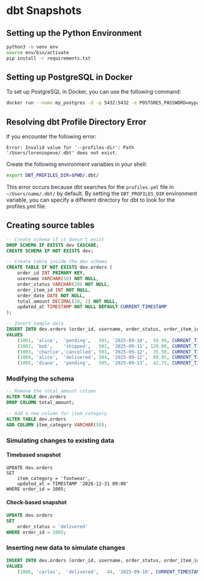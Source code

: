 # dbt Snapshots

## Setting up the Python Environment

```bash
python3 -m venv env
source env/bin/activate
pip install -r requirements.txt
```

## Setting up PostgreSQL in Docker

To set up PostgreSQL in Docker, you can use the following command:

```bash
docker run --name my_postgres -d -p 5432:5432 -e POSTGRES_PASSWORD=mypass123  -v my_postgres_data:/var/lib/postgresql/data postgres
```

## Resolving dbt Profile Directory Error

If you encounter the following error:

```
Error: Invalid value for '--profiles-dir': Path '/Users/lorenzopeve/.dbt' does not exist.
```

Create the following environment variables in your shell:

```bash
export DBT_PROFILES_DIR=$PWD/.dbt/ 
```

This error occurs because dbt searches for the `profiles.yml` file in `~/Users/name/.dbt/` by default. By setting the `DBT_PROFILES_DIR` environment variable, you can specify a different directory for dbt to look for the profiles.yml file.

## Creating source tables
```sql
-- Create schema if it doesn't exist
DROP SCHEMA IF EXISTS dev CASCADE;
CREATE SCHEMA IF NOT EXISTS dev;

-- Create table inside the dev schema
CREATE TABLE IF NOT EXISTS dev.orders (
    order_id INT PRIMARY KEY,
    username VARCHAR(50) NOT NULL,
    order_status VARCHAR(20) NOT NULL,
    order_item_id INT NOT NULL,
    order_date DATE NOT NULL,
    total_amount DECIMAL(10, 2) NOT NULL,
    updated_at TIMESTAMP NOT NULL DEFAULT CURRENT_TIMESTAMP
);

-- Insert sample data
INSERT INTO dev.orders (order_id, username, order_status, order_item_id, order_date, total_amount, updated_at)
VALUES
    (1001, 'alice',  'pending',   501, '2025-09-10',  59.99, CURRENT_TIMESTAMP AT TIME ZONE 'CST'),
    (1002, 'bob',    'shipped',   502, '2025-09-11', 120.00, CURRENT_TIMESTAMP AT TIME ZONE 'CST'),
    (1003, 'charlie','cancelled', 503, '2025-09-12',  35.50, CURRENT_TIMESTAMP AT TIME ZONE 'CST'),
    (1004, 'alice',  'delivered', 504, '2025-09-12',  89.95, CURRENT_TIMESTAMP AT TIME ZONE 'CST'),
    (1005, 'diana',  'pending',   505, '2025-09-13',  42.75, CURRENT_TIMESTAMP AT TIME ZONE 'CST');
```

### Modifying the schema
```sql
-- Remove the total_amount column
ALTER TABLE dev.orders
DROP COLUMN total_amount;

-- Add a new column for item_category
ALTER TABLE dev.orders
ADD COLUMN item_category VARCHAR(50);
```

### Simulating changes to existing data
#### Timebased snapshot
```
UPDATE dev.orders
SET
    item_category = 'footwear',
    updated_at = TIMESTAMP '2026-12-31 09:00'
WHERE order_id = 1005;
```
#### Check-based snapshot
```sql
UPDATE dev.orders
SET
    order_status = 'delivered'
WHERE order_id = 1005;
```

### Inserting new data to simulate changes
```sql
INSERT INTO dev.orders (order_id, username, order_status, order_item_id, order_date, updated_at)
VALUES
    (1006, 'carlos',  'delivered',   44, '2025-09-10', CURRENT_TIMESTAMP AT TIME ZONE 'CST');
```